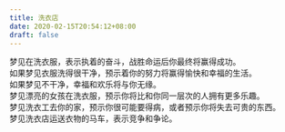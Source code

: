 ```yaml
---
title: 洗衣店
date: 2020-02-15T20:54:12+08:00
draft: false
---
```


梦见在洗衣服，表示执着的奋斗，战胜命运后你最终将赢得成功。<br>
如果梦见衣服洗得很干净，预示着你的努力将赢得愉快和幸福的生活。<br>
如果梦见不干净，幸福和欢乐将与你无缘。<br>
梦见漂亮的女孩在洗衣服，预示你将比和你同一层次的人拥有更多乐趣。<br>
梦见洗衣工去你的家，预示你很可能要得病，或者预示你将失去可贵的东西。<br>
梦见洗衣店运送衣物的马车，表示竞争和争论。<br>

